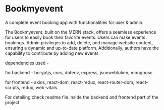 # Bookmyevent
A complete event booking app with functionalities for user & admin.

The Bookmyevent, built on the MERN stack, offers a seamless experience for users to easily book their favorite events. Users can make events bookings. Admin privileges to add, delete, and manage website content, ensuring a dynamic and up-to-date platform. Additionally, authors have the capability to contribute by adding new events.

dependencies used - 

for backend - bcryptjs, cors, dotenv, express, jsonwebtoken, mongoose

for frontend - axios, react-dom, react-redux, react-router-dom, react-scripts, redux, web-vitals

For detailing check readme file inside the backend and frontend part of the project

